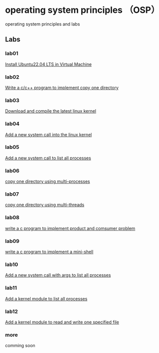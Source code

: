 # operating system principles （OSP）
operating system principles and labs

## Labs

### lab01
[Install Ubuntu22.04 LTS in Virtual Machine](/labs/lab01installlinux)

### lab02
[Write a c/c++ program to implement copy one directory](/labs/lab02copydir)

### lab03
[Download and compile the latest linux kernel](/labs/lab03compilelinux)

### lab04
[Add a new system call into the linux kernel](/labs/lab04addnewsyscall)

### lab05
[Add a new system call  to list all processes](/labs/lab05addnewsyscallb)

### lab06
[copy one directory using multi-processes](/labs/lab06copydirwithmultiprocesses)

### lab07
[copy one directory using multi-threads](/labs/lab07copydirwithmultithreads)

### lab08
[write a c program to implement product and comsumer problem](/labs/lab08ProductorComsumer)

### lab09
[write a c program to implement a mini-shell](/labs/lab09minishell)

### lab10
[Add a new system call with args to list all processes](/labs/lab10addnewsyscallarg)

### lab11
[Add a kernel module to list all processes](lab11linuxkernelmodulesimple)

### lab12
[Add a kernel module to read and write one specified file](lab12linuxkernelmodulechardevice)


### more
comming soon


